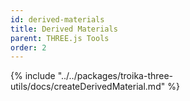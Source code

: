 ```yaml
---
id: derived-materials
title: Derived Materials
parent: THREE.js Tools
order: 2
---
```


{% include "../../packages/troika-three-utils/docs/createDerivedMaterial.md" %}
